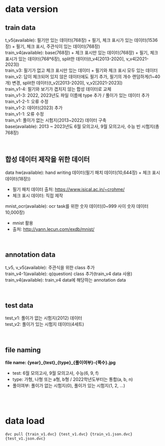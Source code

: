 # data version

## train data

t_v5(available): 필기만 있는 데이터(768장) + 필기, 체크 표시가 있는 데이터(1536장) + 필기, 체크 표시, 주관식이 있는 데이터(768장)<br/>
train_v4(available): base(768장) + 체크 표시만 있는 데이터(768장) + 필기, 체크 표시가 있는 데이터(768*6장), split한 데이터(t_v4[2013-2020], v_v4[2021-2023])<br/>
train_v3: 필기가 없고 체크 표시만 있는 데이터 + 필기와 체크 표시 모두 있는 데이터<br/>
train_v2: 답이 체크되어 있지 않은 데이터에도 필기 추가, 필기의 개수 랜덤하게(1\~40개) 변경, split한 데이터(t_v2[2013-2020], v_v2[2021-2023])<br/>
train_v1-4: 필기와 보기가 겹치지 않는 합성 데이터로 교체<br/>
train_v1-3: 2022, 2023년도 파일 이름에 type 추가 / 풀이가 있는 데이터 추가<br/>
train_v1-2-1: 오류 수정<br/>
train_v1-2: 데이터(2023) 추가<br/>
train_v1-1: 오류 수정<br/>
train_v1: 풀이가 없는 시험지(2013~2022) 데이터 구축<br/>
base(available): 2013 ~ 2023년도 6월 모의고사, 9월 모의고사, 수능 빈 시험지(총 768장)<br/>

<br/>

## 합성 데이터 제작을 위한 데이터
data hw(available): hand writing 데이터(필기 패치 데이터(10,644장) + 체크 표시 데이터(18장))<br/>
- 필기 패치 데이터 출처: <https://www.isical.ac.in/~crohme/>
- 체크 표시 데이터: 직접 제작<br/>

mnist_ocr(available): ocr task를 위한 숫자 데이터(0~999 사이 숫자 데이터 10,000장)
- mnist 활용
- 출처: <http://yann.lecun.com/exdb/mnist/>

<br/>

## annotation data

t_v5, v_v5(available): 주관식을 위한 class 추가<br/>
train_v4-1(available): q(question) class 추가(train_v4 data 사용)<br/>
train_v4(available): train_v4 data에 해당하는 annotation data

<br/>

## test data

test_v1: 풀이가 없는 시험지(2012) 데이터<br/>
test_v2: 풀이가 있는 시험지 데이터(4세트)<br/>

<br/>

## file naming

**file name: {year}\_{test}\_{type}_{풀이여부}-{쪽수}.jpg**
* test: 6월 모의고사, 9월 모의고사, 수능(6, 9, f)
* type: 가형, 나형 또는 a형, b형 / 2022학년도부터는 통합(a, b, n)
* 풀이여부: 풀이가 없는 시험지(0), 풀이가 있는 시험지(1, 2, ...)

<br/><br/>

# data load

`dvc pull {train_v1.dvc} {test_v1.dvc} {train_v1.json.dvc} {test_v1.json.dvc}`
